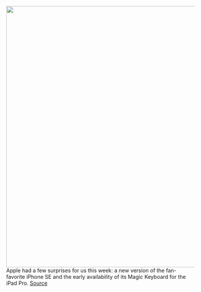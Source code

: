 <img src='https://cdn.vox-cdn.com/thumbor/dNYb8i0Zq8yyyLZJPUysClG5rlY=/0x0:2894x1790/1200x800/filters:focal(1216x664:1678x1126)/cdn.vox-cdn.com/uploads/chorus_image/image/66668248/Screen_Shot_2020_04_15_at_10.08.32_AM.0.png' width='700px' /><br/>
Apple had a few surprises for us this week: a new version of the fan-favorite iPhone SE and the early availability of its Magic Keyboard for the iPad Pro.
<a href='https://www.theverge.com/2020/4/17/21224915/apple-iphone-se-first-look-one-plus-8-review-vergecast-podcast'> Source <a/>